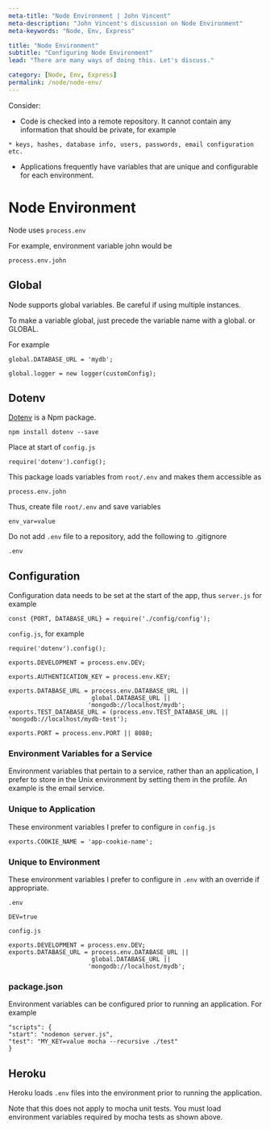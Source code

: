 ```yaml
---
meta-title: "Node Environment | John Vincent"
meta-description: "John Vincent's discussion on Node Environment"
meta-keywords: "Node, Env, Express"

title: "Node Environment"
subtitle: "Configuring Node Environment"
lead: "There are many ways of doing this. Let's discuss."

category: [Node, Env, Express]
permalink: /node/node-env/
---
```


Consider:

* Code is checked into a remote repository. It cannot contain any information that should be private, for example

<!-- end -->

	* keys, hashes, database info, users, passwords, email configuration etc.

* Applications frequently have variables that are unique and configurable for each environment. 


# Node Environment

Node uses `process.env`

For example, environment variable john would be

```
process.env.john
```

## Global

Node supports global variables. Be careful if using multiple instances.

To make a variable global, just precede the variable name with a global. or GLOBAL.

For example

```
global.DATABASE_URL = 'mydb';

global.logger = new logger(customConfig);
```

## Dotenv

[Dotenv](https://www.npmjs.com/package/dotenv) is a Npm package.

```
npm install dotenv --save
```

Place at start of `config.js`

```
require('dotenv').config();
```

This package loads variables from `root/.env` and makes them accessible as

```
process.env.john
```

Thus, create file `root/.env` and save variables

```
env_var=value
```

Do not add `.env` file to a repository, add the following to .gitignore

```
.env
```

## Configuration

Configuration data needs to be set at the start of the app, thus `server.js` for example

```
const {PORT, DATABASE_URL} = require('./config/config');
```

`config.js`, for example

```
require('dotenv').config();

exports.DEVELOPMENT = process.env.DEV;

exports.AUTHENTICATION_KEY = process.env.KEY;

exports.DATABASE_URL = process.env.DATABASE_URL ||
                       global.DATABASE_URL ||
                      'mongodb://localhost/mydb';
exports.TEST_DATABASE_URL = (process.env.TEST_DATABASE_URL || 'mongodb://localhost/mydb-test');

exports.PORT = process.env.PORT || 8080;                  
```

### Environment Variables for a Service

Environment variables that pertain to a service, rather than an application, I prefer to store in the Unix environment by setting them in the profile. An example is the email service.

### Unique to Application

These environment variables I prefer to configure in `config.js`

```
exports.COOKIE_NAME = 'app-cookie-name';
```

### Unique to Environment

These environment variables I prefer to configure in `.env` with an override if appropriate.

`.env`

```
DEV=true
```

`config.js`

```
exports.DEVELOPMENT = process.env.DEV;
exports.DATABASE_URL = process.env.DATABASE_URL ||
                       global.DATABASE_URL ||
                      'mongodb://localhost/mydb';
```

### package.json

Environment variables can be configured prior to running an application. For example

```
"scripts": {
"start": "nodemon server.js",
"test": "MY_KEY=value mocha --recursive ./test"
}
```

## Heroku

Heroku loads `.env` files into the environment prior to running the application.

Note that this does not apply to mocha unit tests. You must load environment variables required by mocha tests as shown above.
